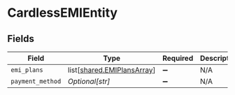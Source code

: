 # CardlessEMIEntity


## Fields

| Field                                                                  | Type                                                                   | Required                                                               | Description                                                            | Example                                                                |
| ---------------------------------------------------------------------- | ---------------------------------------------------------------------- | ---------------------------------------------------------------------- | ---------------------------------------------------------------------- | ---------------------------------------------------------------------- |
| `emi_plans`                                                            | list[[shared.EMIPlansArray](undefined/models/shared/emiplansarray.md)] | :heavy_minus_sign:                                                     | N/A                                                                    |                                                                        |
| `payment_method`                                                       | *Optional[str]*                                                        | :heavy_minus_sign:                                                     | N/A                                                                    | idfc                                                                   |